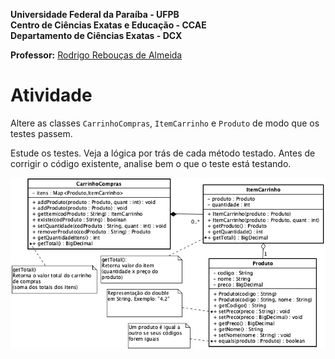 **Universidade Federal da Paraíba - UFPB** \
**Centro de Ciências Exatas e Educação - CCAE** \
**Departamento de Ciências Exatas - DCX**

**Professor:** [Rodrigo Rebouças de Almeida](http://rodrigor.dcx.ufpb.br)

# Atividade 

Altere as classes `CarrinhoCompras`, `ItemCarrinho` e `Produto` de modo que os testes passem.

Estude os testes. Veja a lógica por trás de cada método testado. Antes de corrigir o código existente, analise bem o que o teste está testando.

![diagrama.png](diagrama.png)